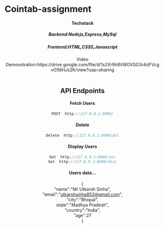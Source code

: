 # Cointab-assignment
<div align="center">

<h4>Techstack</h4>
<h5>Backend:Nodejs,Express,MySql</h5>
<h5>Frontend:HTML,CSS5,Javascript</h5>
Video Demonstration:https://drive.google.com/file/d/1s2Xr9h8VI8OVSG3r4rjFVcgvO56HJs2K/view?usp=sharing <br> <br>

## API Endpoints
   #### Fetch Users
```javascript
POST  http://127.0.0.1:8000/
```

   #### Delete
```javascript
Delete  http://127.0.0.1:8000/del
```
   #### Display Users
```javascript
Get  http://127.0.0.1:8000/asc
Get  http://127.0.0.1:8000/desc

```

#### Users data...

{<br>
"name":"Mr Utkarsh Sinha",<br>
"email":"utkarshsinha852@gmail.com",<br>
"city":"Bhopal",<br>
state":"Madhya Pradesh",<br>
"country":"India",<br>
"age":27<br>
}



  
</div>

